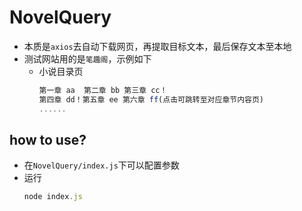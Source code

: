 # NovelQuery
- 本质是`axios`去自动下载网页，再提取目标文本，最后保存文本至本地
- 测试网站用的是`笔趣阁`，示例如下
  * 小说目录页
    ```js
    第一章 aa  第二章 bb 第三章 cc！
    第四章 dd！第五章 ee 第六章 ff(点击可跳转至对应章节内容页) 
    ......
    ```

## how to use?
- 在`NovelQuery/index.js`下可以配置参数
- 运行
  ```js
  node index.js
  ```